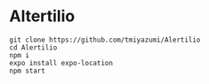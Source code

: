 # Altertilio
```
git clone https://github.com/tmiyazumi/Alertilio
cd Alertilio
npm i
expo install expo-location
npm start
```
